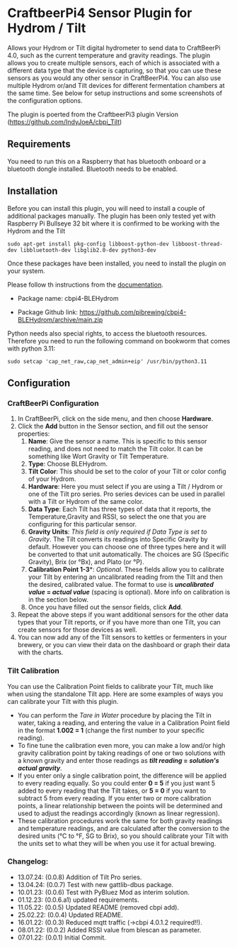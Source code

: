 # CraftbeerPi4 Sensor Plugin for Hydrom / Tilt

Allows your Hydrom or Tilt digital hydrometer to send data to CraftBeerPi 4.0, such as the current temperature and gravity readings. The plugin allows you to create multiple sensors, each of which is associated with a different data type that the device is capturing, so that you can use these sensors as you would any other sensor in CraftBeerPi4. You can also use multiple Hydrom or/and Tilt devices for different fermentation chambers at the same time. See below for setup instructions and some screenshots of the configuration options.

The plugin is poerted from the CraftbeerPi3 plugin Version (https://github.com/IndyJoeA/cbpi_Tilt)

## Requirements

You need to run this on a Raspberry that has bluetooth onboard or a bluetooth dongle installed. Bluetooth needs to be enabled.

## Installation

Before you can install this plugin, you will need to install a couple of additional packages manually. The plugin has been only tested yet with Raspberry Pi Bullseye 32 bit where it is confirmed to be working with the Hydrom and the Tilt

 
`sudo apt-get install pkg-config libboost-python-dev libboost-thread-dev libbluetooth-dev libglib2.0-dev python3-dev`

Once these packages have been installed, you need to install the plugin on your system. 

Please follow th instructions from the [documentation](https://openbrewing.gitbook.io/craftbeerpi4_support/readme/plugin-installation).

- Package name:  cbpi4-BLEHydrom

- Package Github link: https://github.com/pibrewing/cbpi4-BLEHydrom/archive/main.zip

Python needs also special rights, to access the bluetooth resources. Therefore you need to run the following command on bookworm that comes with python 3.11:

`sudo setcap 'cap_net_raw,cap_net_admin+eip' /usr/bin/python3.11`


## Configuration

### CraftBeerPi Configuration
1. In CraftBeerPi, click on the side menu, and then choose **Hardware**.
2. Click the **Add** button in the Sensor section, and fill out the sensor properties:
    1. **Name**: Give the sensor a name. This is specific to this sensor reading, and does not need to match the Tilt color. It can be something like Wort Gravity or Tilt Temperature.
    2. **Type**: Choose BLEHydrom.
    3. **Tilt Color**: This should be set to the color of your Tilt or color config of your Hydrom.
    4. **Hardware**: Here you must select if you are using a Tilt / Hydrom or one of the Tilt pro series. Pro series devices can be used in parallel with a Tilt or Hydrom of the same color.
    5. **Data Type**: Each Tilt has three types of data that it reports, the Temperature,Gravity and RSSI, so select the one that you are configuring for this particular sensor. 
    6. **Gravity Units**: *This field is only required if Data Type is set to Gravity*. The Tilt converts its readings into Specific Gravity by default. However you can choose one of three types here and it will be converted to that unit automatically. The choices are SG (Specific Gravity), Brix (or °Bx), and Plato (or °P).
    7. **Calibration Point 1-3***: *Optional*. These fields allow you to calibrate your Tilt by entering an uncalibrated reading from the Tilt and then the desired, calibrated value. The format to use is ***uncalibrated value* = *actual value*** (spacing is optional). More info on calibration is in the section below.
    8. Once you have filled out the sensor fields, click **Add**.
3. Repeat the above steps if you want additional sensors for the other data types that your Tilt reports, or if you have more than one Tilt, you can create sensors for those devices as well.
4. You can now add any of the Tilt sensors to kettles or fermenters in your brewery, or you can view their data on the dashboard or graph their data with the charts.

### Tilt Calibration
You can use the Calibration Point fields to calibrate your Tilt, much like when using the standalone Tilt app. Here are some examples of ways you can calibrate your Tilt with this plugin.

- You can perform the *Tare in Water* procedure by placing the Tilt in water, taking a reading, and entering the value in a Calibration Point field in the format **1.002 = 1** (change the first number to your specific reading). 
- To fine tune the calibration even more, you can make a low and/or high gravity calibration point by taking readings of one or two solutions with a known gravity and enter those readings as ***tilt reading* = *solution's actual gravity***.
- If you enter only a single calibration point, the difference will be applied to every reading equally. So you could enter **0 = 5** if you just want 5 added to every reading that the Tilt takes, or **5 = 0** if you want to subtract 5 from every reading.  If you enter two or more calibration points, a linear relationship between the points will be determined and used to adjust the readings accordingly (known as linear regression).
- These calibration procedures work the same for both gravity readings and temperature readings, and are calculated after the conversion to the desired units (°C to °F, SG to Brix), so you should calibrate your Tilt with the units set to what they will be when you use it for actual brewing.


### Changelog:

- 13.07.24: (0.0.8) Addition of Tilt Pro series.
- 13.04.24: (0.0.7) Test with new gattlib-dbus package.
- 10.01.23: (0.0.6) Test with PyBluez Mod as interim solution.
- 01.12.23: (0.0.6.a1) updated requirements.
- 11.05.22: (0.0.5) Updated README (removed cbpi add).
- 25.02.22: (0.0.4) Updated README.
- 16.01.22: (0.0.3) Reduced mqtt traffic (->cbpi 4.0.1.2 required!!).
- 08.01.22: (0.0.2) Added RSSI value from blescan as parameter.
- 07.01.22: (0.0.1) Initial Commit.


